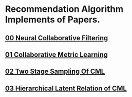 # Recommendation Algorithm Implements of Papers.

## [00 Neural Collaborative Filtering](./papers/Neural%20Collaborative%20Filtering.pdf)
## [01 Collaborative Metric Learning](./papers/Collaborative%20Metric%20Learning.pdf)
## [02 Two Stage Sampling Of CML](./papers/Improving%20Collaborative%20Metric%20Learning%20with%20Efficient%20Negative%20Sampling.pdf)
## [03 Hierarchical Latent Relation of CML](./papers/Hierarchical%20Latent%20Relation%20Modeling%20for%20Collaborative%20Metric%20Learning.pdf)

